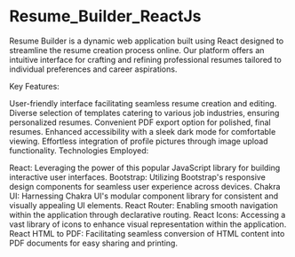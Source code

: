 # Resume_Builder_ReactJs
Resume Builder is a dynamic web application built using React designed to streamline the resume creation process online. Our platform offers an intuitive interface for crafting and refining professional resumes tailored to individual preferences and career aspirations.

Key Features:

User-friendly interface facilitating seamless resume creation and editing.
Diverse selection of templates catering to various job industries, ensuring personalized resumes.
Convenient PDF export option for polished, final resumes.
Enhanced accessibility with a sleek dark mode for comfortable viewing.
Effortless integration of profile pictures through image upload functionality.
Technologies Employed:

React: Leveraging the power of this popular JavaScript library for building interactive user interfaces.
Bootstrap: Utilizing Bootstrap's responsive design components for seamless user experience across devices.
Chakra UI: Harnessing Chakra UI's modular component library for consistent and visually appealing UI elements.
React Router: Enabling smooth navigation within the application through declarative routing.
React Icons: Accessing a vast library of icons to enhance visual representation within the application.
React HTML to PDF: Facilitating seamless conversion of HTML content into PDF documents for easy sharing and printing.
